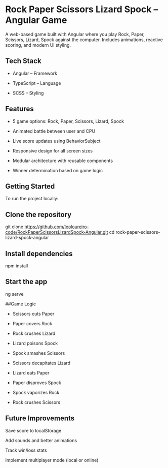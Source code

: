 # Rock Paper Scissors Lizard Spock – Angular Game

A web-based game built with Angular where you play Rock, Paper, Scissors, Lizard, Spock against the computer. Includes animations, reactive scoring, and modern UI styling.


## Tech Stack

* Angular – Framework

* TypeScript – Language

* SCSS – Styling

## Features

* 5 game options: Rock, Paper, Scissors, Lizard, Spock

* Animated battle between user and CPU

* Live score updates using BehaviorSubject

* Responsive design for all screen sizes

* Modular architecture with reusable components

* Winner determination based on game logic

## Getting Started

To run the project locally:

## Clone the repository
git clone https://github.com/leoloureiro-code/RockPaperScissorsLizardSpock-Angular.git
cd rock-paper-scissors-lizard-spock-angular

## Install dependencies
npm install

## Start the app
ng serve

##Game Logic

* Scissors cuts Paper

* Paper covers Rock

* Rock crushes Lizard

* Lizard poisons Spock

* Spock smashes Scissors

* Scissors decapitates Lizard

* Lizard eats Paper

* Paper disproves Spock

* Spock vaporizes Rock

* Rock crushes Scissors

## Future Improvements

Save score to localStorage

Add sounds and better animations

Track win/loss stats

Implement multiplayer mode (local or online)

